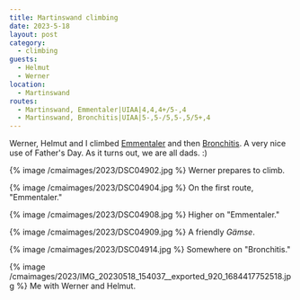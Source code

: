 ```yaml
---
title: Martinswand climbing
date: 2023-5-18
layout: post
category:
  - climbing
guests:
  - Helmut
  - Werner
location:
  - Martinswand
routes:
  - Martinswand, Emmentaler|UIAA|4,4,4+/5-,4
  - Martinswand, Bronchitis|UIAA|5-,5-/5,5-,5/5+,4
---
```


Werner, Helmut and I climbed [Emmentaler](https://www.bergsteigen.com/touren/klettern/emmentaler-martinswand/) and then [Bronchitis](https://www.bergsteigen.com/touren/klettern/bronchitis-martinswand/). A very nice
use of Father's Day. As it turns out, we are all dads. :)

{% image /cmaimages/2023/DSC04902.jpg %}
Werner prepares to climb.

{% image /cmaimages/2023/DSC04904.jpg %}
On the first route, "Emmentaler."

{% image /cmaimages/2023/DSC04908.jpg %}
Higher on "Emmentaler."

{% image /cmaimages/2023/DSC04909.jpg %}
A friendly *Gämse*.

{% image /cmaimages/2023/DSC04914.jpg %}
Somewhere on "Bronchitis."

{% image /cmaimages/2023/IMG_20230518_154037__exported_920_1684417752518.jpg %}
Me with Werner and Helmut.

